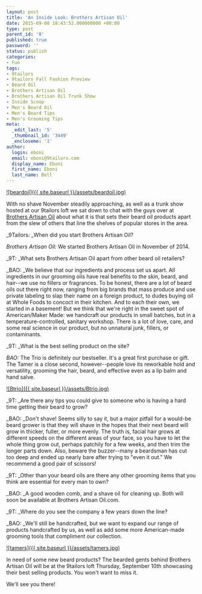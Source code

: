 ```yaml
---
layout: post
title: 'An Inside Look: Brothers Artisan Oil'
date: 2015-09-08 18:43:52.000000000 +00:00
type: post
parent_id: '0'
published: true
password: ''
status: publish
categories:
- Fun
tags:
- 9tailors
- 9tailors Fall Fashion Preview
- Beard Oil
- Brothers Artisan Oil
- Brothers Artisan Oil Trunk Show
- Inside Scoop
- Men's Beard Oil
- Men's Beard Tips
- Men's Grooming Tips
meta:
  _edit_last: '5'
  _thumbnail_id: '3449'
  _encloseme: '1'
author:
  login: eboni
  email: eboni@9tailors.com
  display_name: Eboni
  first_name: Eboni
  last_name: Bell
---
```

[![beardoil]({{ site.baseurl }}/assets/beardoil.jpg)](http://blog.9tailors.com/uploads/beardoil.jpg)

With no shave November steadily approaching, as well as a trunk show hosted at our 9tailors loft we sat down to chat with the guys over at [Brothers Artisan Oil](http://www.brothersartisanoil.com/) about what it is that sets their beard oil products apart from the slew of others that line the shelves of popular stores in the area.

_9Tailors: _When did you start Brothers Artisan Oil?

_Brothers Artisan Oil:_ We started Brothers Artisan Oil in November of 2014.

_9T: _What sets Brothers Artisan Oil apart from other beard oil retailers?

_BAO: _We believe that our ingredients and process set us apart. All ingredients in our grooming oils have real benefits to the skin, beard, and hair--we use no fillers or fragrances. To be honest, there are a lot of beard oils out there right now, ranging from big brands that mass produce and use private labeling to slap their name on a foreign product, to dudes buying oil at Whole Foods to concoct in their kitchen. And to each their own, we started in a basement! But we think that we're right in the sweet spot of American/Maker Made: we handcraft our products in small batches, but in a temperature-controlled, sanitary workshop. There is a lot of love, care, and some real science in our product, but no unnatural junk, fillers, or contaminants.

_9T: _What is the best selling product on the site?

_BAO:_ The Trio is definitely our bestseller. It's a great first purchase or gift. The Tamer is a close second, however--people love its reworkable hold and versatility, grooming the hair, beard, and effective even as a lip balm and hand salve.

[![Btrio]({{ site.baseurl }}/assets/Btrio.jpg)](http://blog.9tailors.com/uploads/Btrio.jpg)

_9T: _Are there any tips you could give to someone who is having a hard time getting their beard to grow?

_BAO: _Don't shave! Seems silly to say it, but a major pitfall for a would-be beard grower is that they will shave in the hopes that their next beard will grow in thicker, fuller, or more evenly. The truth is, facial hair grows at different speeds on the different areas of your face, so you have to let the whole thing grow out, perhaps patchily for a few weeks, and then trim the longer parts down. Also, beware the buzzer--many a beardsman has cut too deep and ended up nearly bare after trying to "even it out." We recommend a good pair of scissors!

_9T: _Other than your beard oils are there any other grooming items that you think are essential for every man to own?

_BAO: _A good wooden comb, and a shave oil for cleaning up. Both will soon be available at Brothers Artisan Oil.com.

_9T: _Where do you see the company a few years down the line?

_BAO: _We'll still be handcrafted, but we want to expand our range of products handcrafted by us, as well as add some more American-made grooming tools that compliment our collection.

[![tamers]({{ site.baseurl }}/assets/tamers.jpg)](http://blog.9tailors.com/uploads/tamers.jpg)

In need of some new beard products? The bearded gents behind Brothers Artisan Oil will be at the 9tailors loft Thursday, September 10th showcasing their best selling products. You won't want to miss it.

We'll see you there!